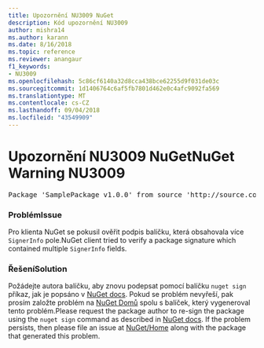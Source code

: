 ```yaml
---
title: Upozornění NU3009 NuGet
description: Kód upozornění NU3009
author: mishra14
ms.author: karann
ms.date: 8/16/2018
ms.topic: reference
ms.reviewer: anangaur
f1_keywords:
- NU3009
ms.openlocfilehash: 5c86cf6140a32d8cca438bce62255d9f031de03c
ms.sourcegitcommit: 1d1406764c6af5fb7801d462e0c4afc9092fa569
ms.translationtype: MT
ms.contentlocale: cs-CZ
ms.lasthandoff: 09/04/2018
ms.locfileid: "43549909"
---
```

# <a name="nuget-warning-nu3009"></a><span data-ttu-id="ce49c-103">Upozornění NU3009 NuGet</span><span class="sxs-lookup"><span data-stu-id="ce49c-103">NuGet Warning NU3009</span></span>

<pre>Package 'SamplePackage v1.0.0' from source 'http://source.com/index.json': The package signature file does not contain exactly one primary signature.</pre>

### <a name="issue"></a><span data-ttu-id="ce49c-104">Problém</span><span class="sxs-lookup"><span data-stu-id="ce49c-104">Issue</span></span>

<span data-ttu-id="ce49c-105">Pro klienta NuGet se pokusil ověřit podpis balíčku, která obsahovala více `SignerInfo` pole.</span><span class="sxs-lookup"><span data-stu-id="ce49c-105">NuGet client tried to verify a package signature which contained multiple `SignerInfo` fields.</span></span>


### <a name="solution"></a><span data-ttu-id="ce49c-106">Řešení</span><span class="sxs-lookup"><span data-stu-id="ce49c-106">Solution</span></span>

<span data-ttu-id="ce49c-107">Požádejte autora balíčku, aby znovu podepsat pomocí balíčku `nuget sign` příkaz, jak je popsáno v [NuGet docs](https://docs.microsoft.com/en-us/nuget/create-packages/sign-a-package). Pokud se problém nevyřeší, pak prosím založte problém na [NuGet Domů](https://github.com/NuGet/Home/issues) spolu s balíček, který vygeneroval tento problém.</span><span class="sxs-lookup"><span data-stu-id="ce49c-107">Please request the package author to re-sign the package using the `nuget sign` command as described in [NuGet docs](https://docs.microsoft.com/en-us/nuget/create-packages/sign-a-package). If the problem persists, then please file an issue at [NuGet/Home](https://github.com/NuGet/Home/issues) along with the package that generated this problem.</span></span>


